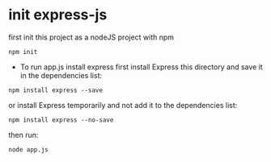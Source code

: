 # init express-js 

first init this project as a nodeJS project with npm
```
npm init
```
- To run app.js install express first 
install Express this directory and save it in the dependencies list:
```
npm install express --save
```
or
install Express temporarily and not add it to the dependencies list:
```
npm install express --no-save
```

then run:
```
node app.js
```